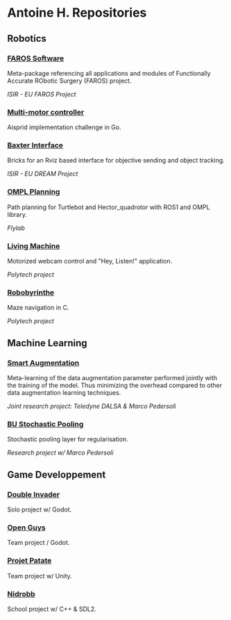 # Antoine H. Repositories
## Robotics
### [FAROS Software](https://github.com/h2020faros/faros_software)
Meta-package referencing all applications and modules of Functionally Accurate RObotic Surgery (FAROS) project.

_ISIR - EU FAROS Project_

### [Multi-motor controller](https://forgejo.geeks.sexy/AntoineH/multi-motors-controller)
Aisprid implementation challenge in Go.

### [Baxter Interface](https://forgejo.geeks.sexy/AntoineH/BaxterInterface)
Bricks for an Rviz based interface for objective sending and object tracking. 

_ISIR - EU DREAM Project_

### [OMPL Planning](https://forgejo.geeks.sexy/AntoineH/OMPL_Planning)
Path planning for Turtlebot and Hector_quadrotor with ROS1 and OMPL library.

_Flylab_

### [Living Machine](https://forgejo.geeks.sexy/AntoineH/LivingMachine)
Motorized webcam control and "Hey, Listen!" application.

_Polytech project_
### [Robobyrinthe](https://forgejo.geeks.sexy/AntoineH/Robobyrinthe)
Maze navigation in C.

_Polytech project_

## Machine Learning
### [Smart Augmentation](https://forgejo.geeks.sexy/AntoineH/smart_augmentation)
Meta-learning of the data augmentation parameter performed jointly with the training of the model. Thus minimizing the overhead compared to other data augmentation learning techniques.

_Joint research project: Teledyne DALSA & Marco Pedersoli_

### [BU Stochastic Pooling](https://forgejo.geeks.sexy/AntoineH/BU_Stoch_pool)
Stochastic pooling layer for regularisation.

_Research project w/ Marco Pedersoli_

## Game Developpement
### [Double Invader](https://forgejo.geeks.sexy/AntoineH/Double_Invader)
Solo project w/ Godot.
### [Open Guys](https://forgejo.geeks.sexy/Geeks/open-guys)
Team project / Godot.
### [Projet Patate](https://forgejo.geeks.sexy/AntoineH/ProjetPatate)
Team project w/ Unity.
### [Nidrobb](https://forgejo.geeks.sexy/AntoineH/Nidrobb)
School project w/ C++ & SDL2.

